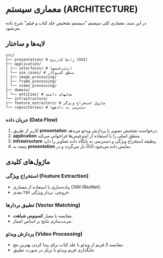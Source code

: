# معماری سیستم (ARCHITECTURE)

در این سند، معماری کلی سیستم "سیستم تشخیص جلد کتاب و فیلم" شرح داده می‌شود.

## لایه‌ها و ساختار

```
src/
├── presentation/ # رابط کاربری (GUI)
├── application/
│ ├── interfaces/ # اینترفیسها
│ └── use_cases/ # منطق کسبوکار
│ ├── image_processing/
│ ├── frame_processing/
│ └── video_processing/
├── domain/
│ └── entities/ # مدلهای دامنه
└── infrastructure/
├── feature_extractors/ # ماژول استخراج ویژگی
└── repositories/ # دسترسی به دادهها
```

### جریان داده (Data Flow)
1. کاربر از طریق **presentation** درخواست تشخیص تصویر یا پردازش ویدئو می‌دهد.  
2. **application** منطق اصلی را با استفاده از اینترفیس‌ها فراخوانی می‌کند.  
3. **infrastructure** وظیفه استخراج ویژگی و دسترسی به پایگاه داده تصاویر را دارد.  
4. نتیجه به **presentation** باز می‌گردد و در GUI نمایش داده می‌شود.

## ماژول‌های کلیدی

### استخراج ویژگی (Feature Extraction)
- پیاده‌سازی با استفاده از معماری CNN (ResNet).  
- خروجی: بردار ویژگی ۲۵۶ بعدی.

### تطبیق بردارها (Vector Matching)
- مقایسه با معیار **کسینوس شباهت**.  
- مرتب‌سازی نتایج بر اساس امتیاز.

### پردازش ویدئو (Video Processing)
- مقایسه 3 فریم‌ از ویدئو با جلد کتاب برای پیدا کردن بهترین مچ.  
-   جایگذاری فریم ویدئو با تریلر در صورت تطبیق.
